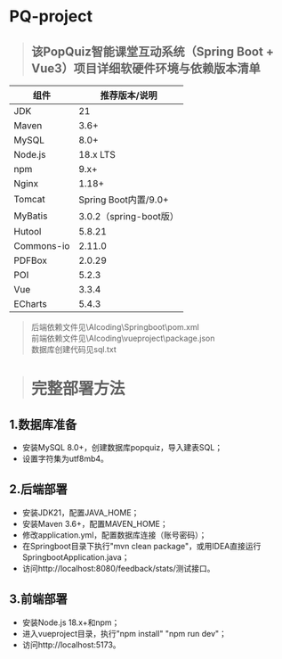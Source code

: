 # PQ-project

>## 该PopQuiz智能课堂互动系统（Spring Boot + Vue3）项目详细软硬件环境与依赖版本清单

|组件|推荐版本/说明|
|----|-------------|
|JDK|21|
|Maven|3.6+|
|MySQL|8.0+|
|Node.js|18.x LTS|
|npm|9.x+|
|Nginx|1.18+|
|Tomcat|Spring Boot内置/9.0+|
|MyBatis|3.0.2（spring-boot版）|
|Hutool|5.8.21|
|Commons-io|2.11.0|
|PDFBox|2.0.29|
|POI|5.2.3|
|Vue|3.3.4|
|ECharts|5.4.3|

> 后端依赖文件见\AIcoding\Springboot\pom.xml\
> 前端依赖文件见\AIcoding\vueproject\package.json\
> 数据库创建代码见sql.txt

># 完整部署方法

1.数据库准备
-
- 安装MySQL 8.0+，创建数据库popquiz，导入建表SQL；
- 设置字符集为utf8mb4。

2.后端部署
-
- 安装JDK21，配置JAVA_HOME；
- 安装Maven 3.6+，配置MAVEN_HOME；
- 修改application.yml，配置数据库连接（账号密码）；
- 在Springboot目录下执行"mvn clean package"，或用IDEA直接运行SpringbootApplication.java；
- 访问http://localhost:8080/feedback/stats/测试接口。

3.前端部署
-
- 安装Node.js 18.x+和npm；
- 进入vueproject目录，执行"npm install" "npm run dev"；
- 访问http://localhost:5173。
